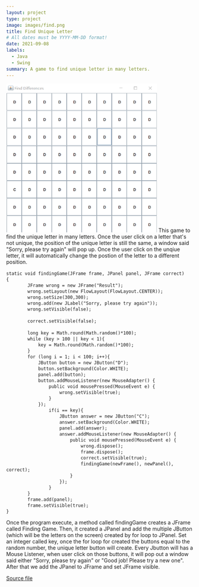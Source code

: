 ```yaml
---
layout: project
type: project
image: images/find.png
title: Find Unique Letter
# All dates must be YYYY-MM-DD format!
date: 2021-09-08
labels:
  - Java
  - Swing
summary: A game to find unique letter in many letters.
---
```

<img src="/images/find1.png" data-canonical-src="/images/find1.png"  height="400" />
This game to find the unique letter in many letters. Once the user click on a letter that's not unique,  the position of the unique letter is still the same, a window said "Sorry, please try again" will pop up. Once the user click on the unqiue letter, it will automatically change the postion of the letter to a different position.

```
static void findingGame(JFrame frame, JPanel panel, JFrame correct)
{
        JFrame wrong = new JFrame("Result");
        wrong.setLayout(new FlowLayout(FlowLayout.CENTER));
        wrong.setSize(300,300);
        wrong.add(new JLabel("Sorry, please try again"));
        wrong.setVisible(false);
        
        correct.setVisible(false);

        long key = Math.round(Math.random()*100);
        while (key > 100 || key < 1){
            key = Math.round(Math.random()*100);
        }
        for (long i = 1; i < 100; i++){
            JButton button = new JButton("D");
            button.setBackground(Color.WHITE);
            panel.add(button);
            button.addMouseListener(new MouseAdapter() {
                public void mousePressed(MouseEvent e) {
                    wrong.setVisible(true);
                }
            });
                if(i == key){
                    JButton answer = new JButton("C");
                    answer.setBackground(Color.WHITE);
                    panel.add(answer);
                    answer.addMouseListener(new MouseAdapter() {
                        public void mousePressed(MouseEvent e) {
                            wrong.dispose();
                            frame.dispose();
                            correct.setVisible(true);
                            findingGame(newFrame(), newPanel(), correct);
                        }
                    });
                }
        }
        frame.add(panel);
        frame.setVisible(true);
}
```

Once the program execute, a method called findingGame creates a JFrame called Finding Game. Then, it created a JPanel and add the multiple JButton (which will be the letters on the screen) created by for loop to JPanel. Set an integer called key, once the for loop for created the buttons equal to the random number, the unique letter button will create. Every Jbutton will has a Mouse Listener, when user click on those buttons, it will pop out a window said either "Sorry, please try again" or "Good job! Please try a new one". After that we add the JPanel to JFrame and set JFrame visible.

[Source file](https://github.com/malialiu/findingGame/blob/620e9abd793b03e99913c683e029ef55875f704a/game.java)

